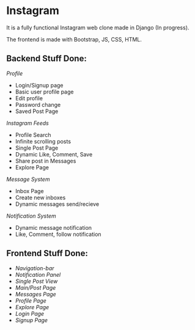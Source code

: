 # Instagram
It is a fully functional Instagram web clone made in Django (In progress).

The frontend is made with Bootstrap, JS, CSS, HTML.

## Backend Stuff Done:

*Profile*
* Login/Signup page
* Basic user profile page
* Edit profile
* Password change
* Saved Post Page

*Instagram Feeds*
* Profile Search
* Infinite scrolling posts
* Single Post Page
* Dynamic Like, Comment, Save 
* Share post in Messages
* Explore Page

*Message System*
* Inbox Page
* Create new inboxes
* Dynamic messages send/recieve

*Notification System*
* Dynamic message notification
* Like, Comment, follow notification

## Frontend Stuff Done:

* *Navigation-bar*
* *Notification Panel*
* *Single Post View*
* *Main/Post Page*
* *Messages Page*
* *Profile Page*
* *Explore Page*
* *Login Page*
* *Signup Page*
